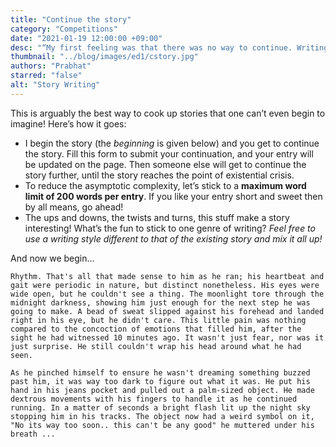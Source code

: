 ```yaml
---
title: "Continue the story"
category: "Competitions"
date: "2021-01-19 12:00:00 +09:00"
desc: "“My first feeling was that there was no way to continue. Writing isn’t like math; in math, two plus two always equals four no matter what your mood is like. With writing, the way you feel changes everything.” ~ Stephenie Meyer"
thumbnail: "../blog/images/ed1/cstory.jpg"
authors: "Prabhat"
starred: "false"
alt: "Story Writing"
---
```


This is arguably the best way to cook up stories that one can&rsquo;t even begin to imagine! Here&rsquo;s how it goes:

-   I begin the story (the *beginning* is given below) and you get to continue the story. Fill this form to submit your continuation, and your entry will be updated on the page. Then someone else will get to continue the story further, until the story reaches the point of existential crisis.
-   To reduce the asymptotic complexity, let&rsquo;s stick to a **maximum word limit of 200 words per entry**. If you like your entry short and sweet then by all means, go ahead!
-   The ups and downs, the twists and turns, this stuff make a story interesting! What&rsquo;s the fun to stick to one genre of writing? *Feel free to use a writing style different to that of the existing story and mix it all up!*

And now we begin&#x2026;

    Rhythm. That's all that made sense to him as he ran; his heartbeat and gait were periodic in nature, but distinct nonetheless. His eyes were wide open, but he couldn't see a thing. The moonlight tore through the midnight darkness, showing him just enough for the next step he was going to make. A bead of sweat slipped against his forehead and landed right in his eye, but he didn't care. This little pain was nothing compared to the concoction of emotions that filled him, after the sight he had witnessed 10 minutes ago. It wasn't just fear, nor was it just surprise. He still couldn't wrap his head around what he had seen.
    
    As he pinched himself to ensure he wasn't dreaming something buzzed past him, it was way too dark to figure out what it was. He put his hand in his jeans pocket and pulled out a palm-sized object. He made dextrous movements with his fingers to handle it as he continued running. In a matter of seconds a bright flash lit up the night sky stopping him in his tracks. The object now had a weird symbol on it, "No its way too soon.. this can't be any good" he muttered under his breath ...

